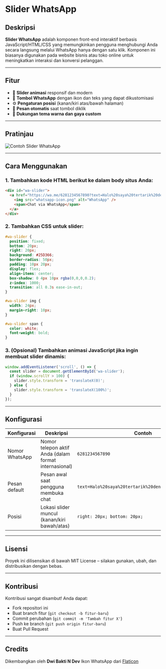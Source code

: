 
# Slider WhatsApp

## Deskripsi

**Slider WhatsApp** adalah komponen front-end interaktif berbasis JavaScript/HTML/CSS yang memungkinkan pengguna menghubungi Anda secara langsung melalui WhatsApp hanya dengan satu klik. Komponen ini biasanya digunakan pada website bisnis atau toko online untuk meningkatkan interaksi dan konversi pelanggan.

---

## Fitur

- 🔄 **Slider animasi** responsif dan modern
- 📱 **Tombol WhatsApp** dengan ikon dan teks yang dapat dikustomisasi
- ⚙️ **Pengaturan posisi** (kanan/kiri atas/bawah halaman)
- 💬 **Pesan otomatis** saat tombol diklik
- 🎨 **Dukungan tema warna dan gaya custom**

---

## Pratinjau

![Contoh Slider WhatsApp](preview.png)

---

## Cara Menggunakan

### 1. Tambahkan kode HTML berikut ke dalam body situs Anda:

```html
<div id="wa-slider">
  <a href="https://wa.me/6281234567890?text=Halo%20saya%20tertarik%20dengan%20produk%20Anda" target="_blank">
    <img src="whatsapp-icon.png" alt="WhatsApp" />
    <span>Chat via WhatsApp</span>
  </a>
</div>
````

### 2. Tambahkan CSS untuk slider:

```css
#wa-slider {
  position: fixed;
  bottom: 20px;
  right: 20px;
  background: #25D366;
  border-radius: 50px;
  padding: 10px 20px;
  display: flex;
  align-items: center;
  box-shadow: 0 4px 10px rgba(0,0,0,0.2);
  z-index: 1000;
  transition: all 0.3s ease-in-out;
}

#wa-slider img {
  width: 24px;
  margin-right: 10px;
}

#wa-slider span {
  color: white;
  font-weight: bold;
}
```

### 3. (Opsional) Tambahkan animasi JavaScript jika ingin membuat slider dinamis:

```javascript
window.addEventListener('scroll', () => {
  const slider = document.getElementById('wa-slider');
  if (window.scrollY > 100) {
    slider.style.transform = 'translateX(0)';
  } else {
    slider.style.transform = 'translateX(100%)';
  }
});
```

---

## Konfigurasi

| Konfigurasi    | Deskripsi                                             | Contoh                                                 |
| -------------- | ----------------------------------------------------- | ------------------------------------------------------ |
| Nomor WhatsApp | Nomor telepon aktif Anda (dalam format internasional) | `6281234567890`                                        |
| Pesan default  | Pesan awal saat pengguna membuka chat                 | `text=Halo%20saya%20tertarik%20dengan%20produk%20Anda` |
| Posisi         | Lokasi slider muncul (kanan/kiri bawah/atas)          | `right: 20px; bottom: 20px;`                           |

---

## Lisensi

Proyek ini dilisensikan di bawah MIT License – silakan gunakan, ubah, dan distribusikan dengan bebas.

---

## Kontribusi

Kontribusi sangat disambut! Anda dapat:

* Fork repositori ini
* Buat branch fitur (`git checkout -b fitur-baru`)
* Commit perubahan (`git commit -m 'Tambah fitur X'`)
* Push ke branch (`git push origin fitur-baru`)
* Buat Pull Request

---


## Credits

Dikembangkan oleh **Dwi Bakti N Dev**
Ikon WhatsApp dari [Flaticon](https://www.flaticon.com/)

```
